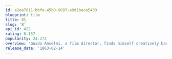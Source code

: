 ```yaml
---
id: e2ea7011-bbfa-45b0-9897-e9d1beca5433
blueprint: film
title: 8½
slug: '8'
api_id: 422
rating: 8.157
popularity: 24.272
overview: 'Guido Anselmi, a film director, finds himself creatively barren at the peak of his career. Urged by his doctors to rest, Anselmi heads for a luxurious resort, but a sorry group gathers—his producer, staff, actors, wife, mistress, and relatives—each one begging him to get on with the show. In retreat from their dependency, he fantasizes about past women and dreams of his childhood.'
release_date: '1963-02-14'
---
```

